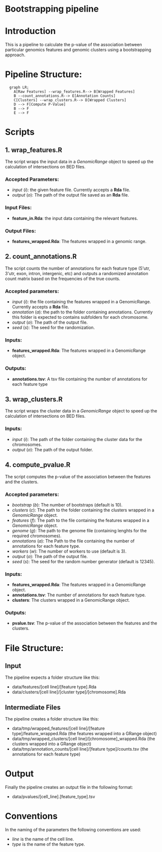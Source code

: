 # Bootstrapping pipeline

# Introduction
This is a pipeline to calculate the p-value of the association between particular genomics features and genomic clusters using a bootstrapping approach.

# Pipeline Structure:
```mermaid
  graph LR;
    A[Raw Features] --wrap_features.R--> B[Wrapped Features]
    B --count_annotations.R--> E[Annotation Counts] 
    C[Clusters] --wrap_clusters.R--> D[Wrapped Clusters]
    D --> F[Compute P-Value]
    B --> F
    E --> F
```

# Scripts
## 1. wrap_features.R 
The script wraps the input data in a *GenomicRange* object to speed up the calculation of intersections on BED files.

### Accepted Parameters:
- *input* (*i*): the given feature file. Currently accepts a **Rda** file.
- *output* (*o*): The path of the output file saved as an **Rda** file.

### Input Files:
- __feature_in.Rda__: the input data containing the relevant features.

### Output Files:
- __features_wrapped.Rda__: The features wrapped in a genomic range.

## 2. count_annotations.R
The script counts the number of annotations for each feature type (5'utr, 3'utr, exon, intron, intergenic, etc) and outputs a randomized annotation count matrix based on the frequencies of the true counts.

### Accepted parameters:
- *input* (*i*): the file containing the features wrapped in a GenomicRange. Currently accepts a **Rda** file.
- *annotation* (*a*): the path to the folder containing annotations. Currently this folder is expected to contains subfolders for each chromosome.
- *output* (*o*): The path of the output file.
- *seed* (*s*): The seed for the randomization.

### Inputs:
- __features_wrapped.Rda__: The features wrapped in a GenomicRange object.

### Outputs: 
- __annotations.tsv__: A tsv file containing the number of annotations for each feature type

## 3. wrap_clusters.R
The script wraps the cluster data in a *GenomicRange* object to speed up the calculation of intersections on BED files.

### Inputs:
- *input* (*i*): The path of the folder containing the cluster data for the chromosomes.
- *output* (*o*): The path of the output folder.

## 4. compute_pvalue.R
The script computes the p-value of the association between the features and the clusters.

### Accepted parameters:
- *bootstrap* (*b*): The number of bootstraps (default is 10).
- *clusters* (*c*): The path to the folder containing the clusters wrapped in a *GenomicRange* object.
- *features* (*f*): The path to the file containing the features wrapped in a *GenomicRange* object.
- *genome* (*g*): The path to the genome file (containing lenghts for the required chromosomes).
- *annotations* (*a*): The Path to the file containing the number of annotations for each feature type.
- *workers* (*w*): The number of workers to use (default is 3).
- *output* (*o*): The path of the output file.
- *seed* (*s*): The seed for the random number generator (default is 12345).

### Inputs:
- __features_wrapped.Rda__: The features wrapped in a GenomicRange object.
- __annotations.tsv__: The number of annotations for each feature type.
- **clusters**: The clusters wrapped in a GenomicRange object.

### Outputs:
- __pvalue.tsv__: The p-value of the association between the features and the clusters.

# File Structure:
## Input
The pipeline expects a folder structure like this:
- data/features/[cell line]/[feature type].Rda
- data/clusters/[cell line]/[cluster type]/[chromosome].Rda

## Intermediate Files
The pipeline creates a folder structure like this:
- data/tmp/wrapped_features/[cell line]/[feature type]/feature_wrapped.Rda (the features wrapped into a GRange object)
- data/tmp/wrapped_clusters/[cell line]/[chromosome]_wrapped.Rda (the clusters wrapped into a GRange object)
- data/tmp/annotation_counts/[cell line]/[feature type]/counts.tsv (the annotations for each feature type)

# Output
Finally the pipeline creates an output file in the following format:
- data/pvalues/[cell_line].[feature_type].tsv

# Conventions
In the naming of the parameters the following conventions are used:
- *line* is the name of the cell line.
- *type* is the name of the feature type.